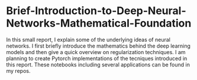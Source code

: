 # Brief-Introduction-to-Deep-Neural-Networks-Mathematical-Foundation
In this small report, I explain some of the underlying ideas of neural networks. 
I first briefly introduce the mathematics behind the deep learning models and then give a quick overview on 
regularization techniques. I am planning to create Pytorch implementations of the tecniques introduced in this report. 
These notebooks including several applications can be found in my repos. 

